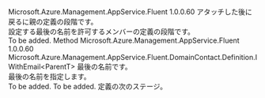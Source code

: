 <Type Name="IWithLastName&lt;ParentT&gt;" FullName="Microsoft.Azure.Management.AppService.Fluent.DomainContact.Definition.IWithLastName&lt;ParentT&gt;">
  <TypeSignature Language="C#" Value="public interface IWithLastName&lt;ParentT&gt;" />
  <TypeSignature Language="ILAsm" Value=".class public interface auto ansi abstract IWithLastName`1&lt;ParentT&gt;" />
  <TypeSignature Language="DocId" Value="T:Microsoft.Azure.Management.AppService.Fluent.DomainContact.Definition.IWithLastName`1" />
  <TypeSignature Language="VB.NET" Value="Public Interface IWithLastName(Of ParentT)" />
  <TypeSignature Language="F#" Value="type IWithLastName&lt;'ParentT&gt; = interface" />
  <AssemblyInfo>
    <AssemblyName>Microsoft.Azure.Management.AppService.Fluent</AssemblyName>
    <AssemblyVersion>1.0.0.60</AssemblyVersion>
  </AssemblyInfo>
  <TypeParameters>
    <TypeParameter Name="ParentT" />
  </TypeParameters>
  <Interfaces />
  <Docs>
    <typeparam name="ParentT">アタッチした後に戻るに親の定義の段階です。</typeparam>
    <summary>
            設定する最後の名前を許可するメンバーの定義の段階です。
            </summary>
    <remarks>To be added.</remarks>
  </Docs>
  <Members>
    <Member MemberName="WithLastName">
      <MemberSignature Language="C#" Value="public Microsoft.Azure.Management.AppService.Fluent.DomainContact.Definition.IWithEmail&lt;ParentT&gt; WithLastName (string lastName);" />
      <MemberSignature Language="ILAsm" Value=".method public hidebysig newslot virtual instance class Microsoft.Azure.Management.AppService.Fluent.DomainContact.Definition.IWithEmail`1&lt;!ParentT&gt; WithLastName(string lastName) cil managed" />
      <MemberSignature Language="DocId" Value="M:Microsoft.Azure.Management.AppService.Fluent.DomainContact.Definition.IWithLastName`1.WithLastName(System.String)" />
      <MemberSignature Language="VB.NET" Value="Public Function WithLastName (lastName As String) As IWithEmail(Of ParentT)" />
      <MemberSignature Language="F#" Value="abstract member WithLastName : string -&gt; Microsoft.Azure.Management.AppService.Fluent.DomainContact.Definition.IWithEmail&lt;'ParentT&gt;" Usage="iWithLastName.WithLastName lastName" />
      <MemberType>Method</MemberType>
      <AssemblyInfo>
        <AssemblyName>Microsoft.Azure.Management.AppService.Fluent</AssemblyName>
        <AssemblyVersion>1.0.0.60</AssemblyVersion>
      </AssemblyInfo>
      <ReturnValue>
        <ReturnType>Microsoft.Azure.Management.AppService.Fluent.DomainContact.Definition.IWithEmail&lt;ParentT&gt;</ReturnType>
      </ReturnValue>
      <Parameters>
        <Parameter Name="lastName" Type="System.String" />
      </Parameters>
      <Docs>
        <param name="lastName">最後の名前です。</param>
        <summary>
            最後の名前を指定します。
            </summary>
        <returns>To be added.</returns>
        <remarks>To be added.</remarks>
        <return>定義の次のステージ。</return>
      </Docs>
    </Member>
  </Members>
</Type>
